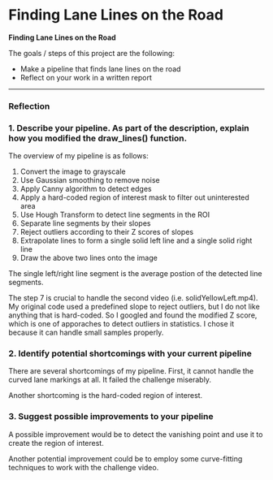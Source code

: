 # **Finding Lane Lines on the Road** 

**Finding Lane Lines on the Road**

The goals / steps of this project are the following:
* Make a pipeline that finds lane lines on the road
* Reflect on your work in a written report

---

### Reflection

### 1. Describe your pipeline. As part of the description, explain how you modified the draw_lines() function.

The overview of my pipeline is as follows:
1. Convert the image to grayscale
2. Use Gaussian smoothing to remove noise
3. Apply Canny algorithm to detect edges
4. Apply a hard-coded region of interest mask to filter out uninterested area 
5. Use Hough Transform to detect line segments in the ROI
6. Separate line segments by their slopes
7. Reject outliers according to their Z scores of slopes
8. Extrapolate lines to form a single solid left line and a single solid right line
9. Draw the above two lines onto the image

The single left/right line segment is the average postion of the detected line segments.

The step 7 is crucial to handle the second video (i.e. solidYellowLeft.mp4). My original code used a predefined slope to reject outliers, but I do not like anything that is hard-coded. So I googled and found the modified Z score, which is one of apporaches to detect outliers in statistics. I chose it because it can handle small samples properly. 


### 2. Identify potential shortcomings with your current pipeline

There are several shortcomings of my pipeline. First, it cannot handle the curved lane markings at all. It failed the challenge miserably.

Another shortcoming is the hard-coded region of interest. 


### 3. Suggest possible improvements to your pipeline

A possible improvement would be to detect the vanishing point and use it to create the region of interest.

Another potential improvement could be to employ some curve-fitting techniques to work with the challenge video.
